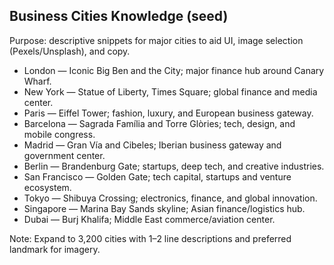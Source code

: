 ## Business Cities Knowledge (seed)

Purpose: descriptive snippets for major cities to aid UI, image selection (Pexels/Unsplash), and copy.

- London — Iconic Big Ben and the City; major finance hub around Canary Wharf.
- New York — Statue of Liberty, Times Square; global finance and media center.
- Paris — Eiffel Tower; fashion, luxury, and European business gateway.
- Barcelona — Sagrada Família and Torre Glòries; tech, design, and mobile congress.
- Madrid — Gran Vía and Cibeles; Iberian business gateway and government center.
- Berlin — Brandenburg Gate; startups, deep tech, and creative industries.
- San Francisco — Golden Gate; tech capital, startups and venture ecosystem.
- Tokyo — Shibuya Crossing; electronics, finance, and global innovation.
- Singapore — Marina Bay Sands skyline; Asian finance/logistics hub.
- Dubai — Burj Khalifa; Middle East commerce/aviation center.

Note: Expand to 3,200 cities with 1–2 line descriptions and preferred landmark for imagery.

